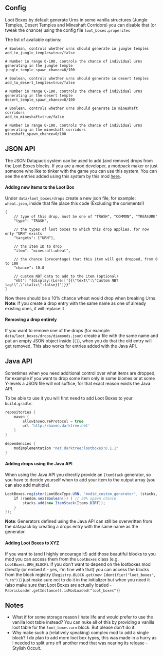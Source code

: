 ## Config
Loot Boxes by default generate Urns in some vanilla structures (Jungle Temples, Desert Temples and Mineshaft Corridors)
you can disable that (or tweak the chance) using the config file `loot_boxes.properites`

The list of available options:
```properties
# Boolean, controls whether urns should generate in jungle temples
add_to_jungle_temples=true/false

# Number in range 0-100, controls the chance of individual urns generating in the jungle temple
jungle_temple_spawn_chance=0/100

# Boolean, controls whether urns should generate in desert temples
add_to_desert_temples=true/false

# Number in range 0-100, controls the chance of individual urns generating in the desert temple
desert_temple_spawn_chance=0/100

# Boolean, controls whether urns should generate in mineshaft corridors
add_to_mineshaft=true/false

# Number in range 0-100, controls the chance of individual urns generating in the mineshaft corridors
mineshaft_spawn_chance=0/100
```

## JSON API
The JSON Datapack system can be used to add (and remove) drops from the Loot Boxes blocks.
If you are a mod developer, a modpack maker or just someone who like to tinker with the game you can use this system.
You can see the entries added using this system by this mod [here](src/main/resources/data/loot_boxes/drops/).

#### Adding new items to the Loot Box
Under `data/loot_boxes/drops` create a new json file, for example: `wheat.json`,
inside that file place this code (Excluding the comments!)

```josn5
{
    // type of this drop, must be one of "TRASH", "COMMON", "TREASURE"
    "type": "TRASH",
    
    // the types of loot boxes to which this drop applies, for now only "URN" exists
    "targets": ["URN"],
    
    // ths item ID to drop
    "item": "minecraft:wheat",
    
    // the chance (procentage) that this item will get dropped, from 0 to 100
    "chance": 10.0
    
    // custom NBT data to add to the item (optional)
    "nbt": "{display:{Lore:['[{\"text\":\"Custom NBT tag!\",\"italic\":false}]']}}"
}
```

Now there should be a 10% chance wheat would drop when breaking Urns.  
**Note**: If you create a drop entry with the same name as one of already existing ones, it will replace it

#### Removing a drop entirely
If you want to remove one of the drops (for example `data/loot_boxes/drops/diamonds.json`) 
create a file with the same name and put an empty JSON object inside (`{}`), 
when you do that the old entry will get removed. This also works for entries added with the Java API.

## Java API
Sometimes when you need additional control over what items are dropped, for example 
if you want to drop some item only in some biomes or at some Y-levels a JSON file will not suffice, 
for that exact reason exists the Java API.

To be able to use it you will first need to add Loot Boxes to your `build.gradle`:
```gradle
repositories {
    maven {
        allowInsecureProtocol = true
        url 'http://maven.darktree.net'
    }
}

dependencies {
    modImplementation "net.darktree:lootboxes:0.1.1"
}
```

#### Adding drops using the Java API
When using the Java API you directly provide an `ItemStack` generator, so you have to decide yourself
when to add your item to the output array (you can also add multiple).

```java
LootBoxes.register(LootBoxType.URN, "modid_custom_generator", (stacks, world, pos, random, entity) -> {
	if (random.nextBoolean()) { // 50% spawn chance
		stacks.add(new ItemStack(Items.DIRT));
	}
});
```

**Note**: Generators defined using the Java API can still be overwritten from the datapack 
by creating a drops entry with the same name as the generator.

#### Adding Loot Boxes to XYZ
If you want to (and I highly encourage it!) add those beautiful blocks to you mod you can access them 
from the `LootBoxes` class (e.g. `LootBoxes.URN_BLOCK`). If you don't want to depend on the lootboxes mod directly
(or embed it - yes, I'm fine with that) you can access the blocks from the block registry (`Registry.BLOCK.get(new Identifier("loot_boxes", "urn"))`)
just make sure not to do it in the initializer but when you need it (also make sure that Loot Boxes are actually loaded -
`FabricLoader.getInstance().isModLoaded("loot_boxes")`)

## Notes
- What if for some storage reason I hate life and would prefer to use the vanilla loot table instead? 
You can nuke all of this by providing a vanilla loot table for the `loot_boxes:urn` block. But please don't
do it.
- Why make such a (relatively speaking) complex mod to add a single block? I do plan to add more loot box types,
this was made in a hurry as I needed to split urns off another mod that was nearing its release - Stylish Occult.
